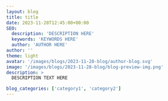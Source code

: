 ```yaml
---
layout: blog
title: title
date: 2023-11-28T12:45:00+00:00
SEO:
  description: 'DESCRIPTION HERE'
  keywords: 'KEYWORDS HERE'
  author: 'AUTHOR HERE'
author: ''
theme: light
avatar: '/images/blogs/2023-11-28-blog/author-blog.svg'
image: '/images/blogs/2023-11-28-blog/blog-preview-img.png'
description: >
  DESCRIPTION TEXT HERE

blog_categories: ['category1', 'category2']
---
```

